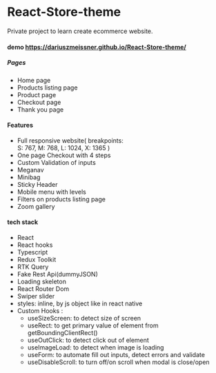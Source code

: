 # React-Store-theme

Private project to learn create ecommerce website.

#### demo https://dariuszmeissner.github.io/React-Store-theme/

##### Pages

- Home page
- Products listing page
- Product page
- Checkout page
- Thank you page

#### Features

- Full responsive website(
  breakpoints:  
   S: 767,
  M: 768,
  L: 1024,
  X: 1365 )
- One page Checkout with 4 steps
- Custom Validation of inputs
- Meganav
- Minibag
- Sticky Header
- Mobile menu with levels
- Filters on products listing page
- Zoom gallery

#### tech stack

- React
- React hooks
- Typescript
- Redux Toolkit
- RTK Query
- Fake Rest Api(dummyJSON)
- Loading skeleton
- React Router Dom
- Swiper slider
- styles: inline, by js object like in react native
- Custom Hooks :
  - useSizeScreen: to detect size of screen
  - useRect: to get primary value of element from getBoundingClientRect()
  - useOutClick: to detect click out of element
  - useImageLoad: to detect when image is loading
  - useForm: to automate fill out inputs, detect errors and validate
  - useDisableScroll: to turn off/on scroll when modal is close/open
